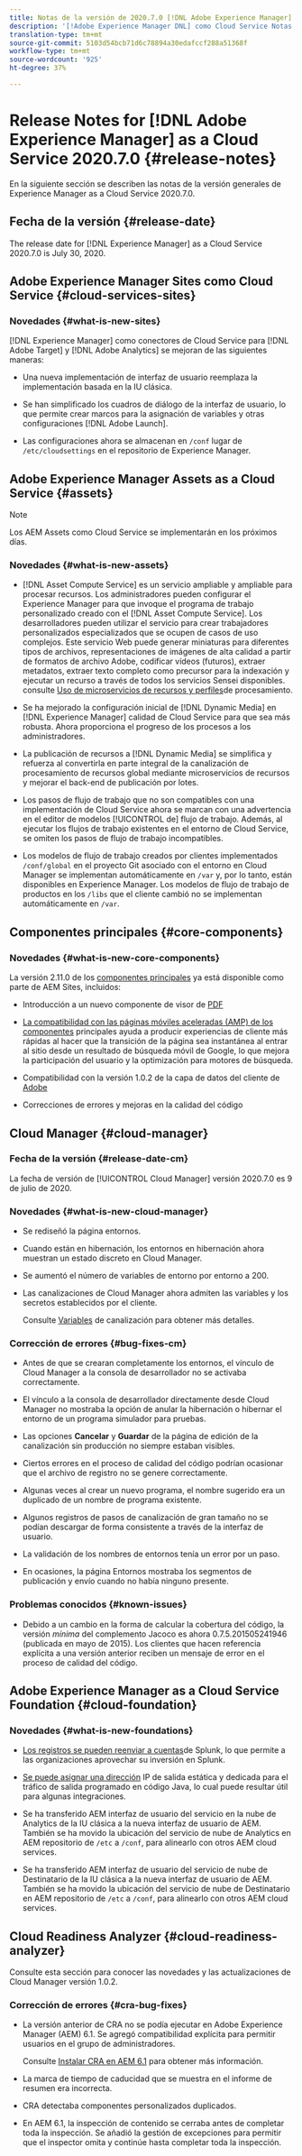 ```yaml
---
title: Notas de la versión de 2020.7.0 [!DNL Adobe Experience Manager] de Cloud Service.
description: '[!Adobe Experience Manager DNL] como Cloud Service Notas de la versión 2020.7.0.'
translation-type: tm+mt
source-git-commit: 5103d54bcb71d6c78894a30edafccf288a51368f
workflow-type: tm+mt
source-wordcount: '925'
ht-degree: 37%

---
```



# Release Notes for [!DNL Adobe Experience Manager] as a Cloud Service 2020.7.0 {#release-notes}

En la siguiente sección se describen las notas de la versión generales de Experience Manager as a Cloud Service 2020.7.0.

## Fecha de la versión {#release-date}

The release date for [!DNL Experience Manager] as a Cloud Service 2020.7.0 is July 30, 2020.

## Adobe Experience Manager Sites como Cloud Service {#cloud-services-sites}

### Novedades {#what-is-new-sites}

[!DNL Experience Manager] como conectores de Cloud Service para [!DNL Adobe Target] y [!DNL Adobe Analytics] se mejoran de las siguientes maneras:

* Una nueva implementación de interfaz de usuario reemplaza la implementación basada en la IU clásica.

* Se han simplificado los cuadros de diálogo de la interfaz de usuario, lo que permite crear marcos para la asignación de variables y otras configuraciones [!DNL Adobe Launch].

* Las configuraciones ahora se almacenan en `/conf` lugar de `/etc/cloudsettings` en el repositorio de Experience Manager.

## Adobe Experience Manager Assets as a Cloud Service {#assets}

>[!NOTE]
>Los AEM Assets como Cloud Service se implementarán en los próximos días.

### Novedades {#what-is-new-assets}

* [!DNL Asset Compute Service] es un servicio ampliable y ampliable para procesar recursos. Los administradores pueden configurar el Experience Manager para que invoque el programa de trabajo personalizado creado con el [!DNL Asset Compute Service]. Los desarrolladores pueden utilizar el servicio para crear trabajadores personalizados especializados que se ocupen de casos de uso complejos. Este servicio Web puede generar miniaturas para diferentes tipos de archivos, representaciones de imágenes de alta calidad a partir de formatos de archivo Adobe, codificar vídeos (futuros), extraer metadatos, extraer texto completo como precursor para la indexación y ejecutar un recurso a través de todos los servicios Sensei disponibles. consulte [Uso de microservicios de recursos y perfiles](/help/assets/asset-microservices-configure-and-use.md)de procesamiento.

* Se ha mejorado la configuración inicial de [!DNL Dynamic Media] en [!DNL Experience Manager] calidad de Cloud Service para que sea más robusta. Ahora proporciona el progreso de los procesos a los administradores.

* La publicación de recursos a [!DNL Dynamic Media] se simplifica y refuerza al convertirla en parte integral de la canalización de procesamiento de recursos global mediante microservicios de recursos y mejorar el back-end de publicación por lotes.

* Los pasos de flujo de trabajo que no son compatibles con una implementación de Cloud Service ahora se marcan con una advertencia en el editor de modelos [!UICONTROL de] flujo de trabajo. Además, al ejecutar los flujos de trabajo existentes en el entorno de Cloud Service, se omiten los pasos de flujo de trabajo incompatibles.

* Los modelos de flujo de trabajo creados por clientes implementados `/conf/global` en el proyecto Git asociado con el entorno en Cloud Manager se implementan automáticamente en `/var` y, por lo tanto, están disponibles en Experience Manager. Los modelos de flujo de trabajo de productos en los `/libs` que el cliente cambió no se implementan automáticamente en `/var`.

## Componentes principales {#core-components}

### Novedades {#what-is-new-core-components}

La versión 2.11.0 de los [componentes principales](https://docs.adobe.com/content/help/es-ES/experience-manager-core-components/using/introduction.html) ya está disponible como parte de AEM Sites, incluidos:

* Introducción a un nuevo componente de visor de [PDF](https://aemcomponents.dev/content/core-components-examples/library/page-authoring/pdf-viewer.html)

* [La compatibilidad con las páginas móviles aceleradas (AMP) de los componentes](https://docs.adobe.com/content/help/en/experience-manager-core-components/developing/amp.html) principales ayuda a producir experiencias de cliente más rápidas al hacer que la transición de la página sea instantánea al entrar al sitio desde un resultado de búsqueda móvil de Google, lo que mejora la participación del usuario y la optimización para motores de búsqueda.

* Compatibilidad con la versión 1.0.2 de la capa de datos del cliente de [Adobe](https://docs.adobe.com/content/help/en/experience-manager-core-components/using/developing/data-layer/overview.html)

* Correcciones de errores y mejoras en la calidad del código

## Cloud Manager {#cloud-manager}

### Fecha de la versión {#release-date-cm}

La fecha de versión de [!UICONTROL Cloud Manager] versión 2020.7.0 es 9 de julio de 2020.

### Novedades {#what-is-new-cloud-manager}

* Se rediseñó la página entornos.

* Cuando están en hibernación, los entornos en hibernación ahora muestran un estado discreto en Cloud Manager.

* Se aumentó el número de variables de entorno por entorno a 200.

* Las canalizaciones de Cloud Manager ahora admiten las variables y los secretos establecidos por el cliente.

   Consulte [Variables](/help/onboarding/getting-access-to-aem-in-cloud/creating-aem-application-project.md#pipeline-variables) de canalización para obtener más detalles.

### Corrección de errores {#bug-fixes-cm}

* Antes de que se crearan completamente los entornos, el vínculo de Cloud Manager a la consola de desarrollador no se activaba correctamente.

* El vínculo a la consola de desarrollador directamente desde Cloud Manager no mostraba la opción de anular la hibernación o hibernar el entorno de un programa simulador para pruebas.

* Las opciones **Cancelar** y **Guardar** de la página de edición de la canalización sin producción no siempre estaban visibles.

* Ciertos errores en el proceso de calidad del código podrían ocasionar que el archivo de registro no se genere correctamente.

* Algunas veces al crear un nuevo programa, el nombre sugerido era un duplicado de un nombre de programa existente.

* Algunos registros de pasos de canalización de gran tamaño no se podían descargar de forma consistente a través de la interfaz de usuario.

* La validación de los nombres de entornos tenía un error por un paso.

* En ocasiones, la página Entornos mostraba los segmentos de publicación y envío cuando no había ninguno presente.

### Problemas conocidos {#known-issues}

* Debido a un cambio en la forma de calcular la cobertura del código, la versión *mínima* del complemento Jacoco es ahora 0.7.5.201505241946 (publicada en mayo de 2015). Los clientes que hacen referencia explícita a una versión anterior reciben un mensaje de error en el proceso de calidad del código.


## Adobe Experience Manager as a Cloud Service Foundation {#cloud-foundation}

### Novedades {#what-is-new-foundations}

* [Los registros se pueden reenviar a cuentas](/help/implementing/developing/introduction/logging.md#splunk-logs)de Splunk, lo que permite a las organizaciones aprovechar su inversión en Splunk.

* [Se puede asignar una dirección](/help/implementing/developing/introduction/development-guidelines.md#dedicated-egress-ip-address) IP de salida estática y dedicada para el tráfico de salida programado en código Java, lo cual puede resultar útil para algunas integraciones.

* Se ha transferido AEM interfaz de usuario del servicio en la nube de Analytics de la IU clásica a la nueva interfaz de usuario de AEM. También se ha movido la ubicación del servicio de nube de Analytics en AEM repositorio de `/etc` a `/conf`, para alinearlo con otros AEM cloud services.

* Se ha transferido AEM interfaz de usuario del servicio de nube de Destinatario de la IU clásica a la nueva interfaz de usuario de AEM. También se ha movido la ubicación del servicio de nube de Destinatario en AEM repositorio de `/etc` a `/conf`, para alinearlo con otros AEM cloud services.

## Cloud Readiness Analyzer {#cloud-readiness-analyzer}

Consulte esta sección para conocer las novedades y las actualizaciones de Cloud Manager versión 1.0.2.

### Corrección de errores {#cra-bug-fixes}

* La versión anterior de CRA no se podía ejecutar en Adobe Experience Manager (AEM) 6.1. Se agregó compatibilidad explícita para permitir usuarios en el grupo de administradores.

   Consulte [Instalar CRA en AEM 6.1](https://docs.adobe.com/content/help/en/experience-manager-cloud-service/moving/cloud-migration/cloud-readiness-analyzer/using-cloud-readiness-analyzer.html#installing-on-aem61) para obtener más información.

* La marca de tiempo de caducidad que se muestra en el informe de resumen era incorrecta.

* CRA detectaba componentes personalizados duplicados.

* En AEM 6.1, la inspección de contenido se cerraba antes de completar toda la inspección. Se añadió la gestión de excepciones para permitir que el inspector omita y continúe hasta completar toda la inspección.
